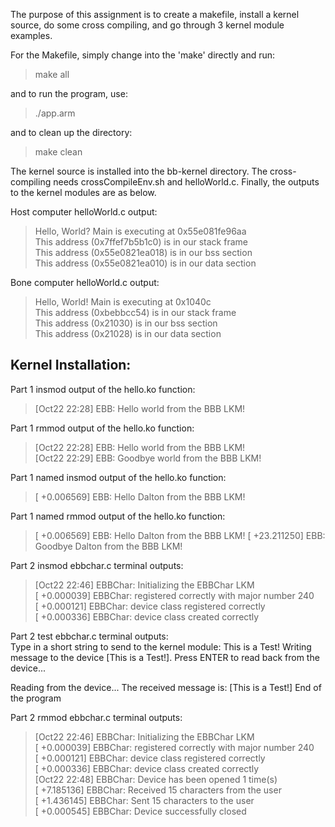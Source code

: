 The purpose of this assignment is to create a makefile, install a kernel source, do some cross compiling, and go through 3 kernel module examples.

For the Makefile, simply change into the 'make' directly and run:  
>make all  

and to run the program, use:  
>./app.arm  

and to clean up the directory:
>make clean  

The kernel source is installed into the bb-kernel directory. The cross-compiling needs crossCompileEnv.sh and helloWorld.c. Finally, the outputs to the kernel modules are as below.

Host computer helloWorld.c output:
>Hello, World? Main is executing at 0x55e081fe96aa  
>This address (0x7ffef7b5b1c0) is in our stack frame  
>This address (0x55e0821ea018) is in our bss section  
>This address (0x55e0821ea010) is in our data section  

Bone computer helloWorld.c output:
>Hello, World! Main is executing at 0x1040c  
>This address (0xbebbcc54) is in our stack frame  
>This address (0x21030) is in our bss section  
>This address (0x21028) is in our data section  

## Kernel Installation:  
Part 1 insmod output of the hello.ko function:  
>[Oct22 22:28] EBB: Hello world from the BBB LKM!  

Part 1 rmmod output of the hello.ko function:  
>[Oct22 22:28] EBB: Hello world from the BBB LKM!  
>[Oct22 22:29] EBB: Goodbye world from the BBB LKM!  

Part 1 named insmod output of the hello.ko function:  
>[  +0.006569] EBB: Hello Dalton from the BBB LKM!  

Part 1 named rmmod output of the hello.ko function:  
>[  +0.006569] EBB: Hello Dalton from the BBB LKM!
>[ +23.211250] EBB: Goodbye Dalton from the BBB LKM!

Part 2 insmod ebbchar.c terminal outputs:  
>[Oct22 22:46] EBBChar: Initializing the EBBChar LKM  
>[  +0.000039] EBBChar: registered correctly with major number 240  
>[  +0.000121] EBBChar: device class registered correctly  
>[  +0.000336] EBBChar: device class created correctly

Part 2 test ebbchar.c terminal outputs:  
Type in a short string to send to the kernel module:
This is a Test!
Writing message to the device [This is a Test!].
Press ENTER to read back from the device...

Reading from the device...
The received message is: [This is a Test!]
End of the program  

Part 2 rmmod ebbchar.c terminal outputs:  
>[Oct22 22:46] EBBChar: Initializing the EBBChar LKM  
>[  +0.000039] EBBChar: registered correctly with major number 240  
>[  +0.000121] EBBChar: device class registered correctly  
>[  +0.000336] EBBChar: device class created correctly  
>[Oct22 22:48] EBBChar: Device has been opened 1 time(s)  
>[  +7.185136] EBBChar: Received 15 characters from the user  
>[  +1.436145] EBBChar: Sent 15 characters to the user  
>[  +0.000545] EBBChar: Device successfully closed
